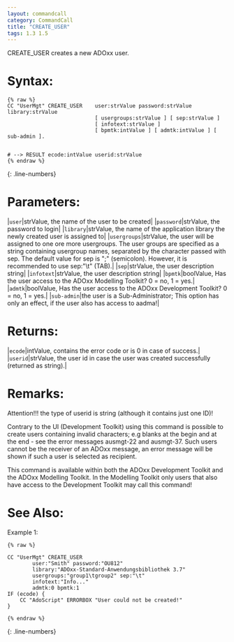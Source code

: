 ```yaml
---
layout: commandcall
category: CommandCall
title: "CREATE_USER"
tags: 1.3 1.5
---
```


CREATE_USER creates a new ADOxx user.

# Syntax:  

```adoscript
{% raw %}
CC "UserMgt" CREATE_USER	user:strValue password:strValue library:strValue 
							[ usergroups:strValue ] [ sep:strValue ]
							[ infotext:strValue ]
							[ bpmtk:intValue ] [ admtk:intValue ] [ sub-admin ].


# --> RESULT ecode:intValue userid:strValue
{% endraw %}
```
{: .line-numbers}

# Parameters:  

|`user`|strValue, the name of the user to be created|
|`password`|strValue, the password to login|
|`library`|strValue, the name of the application library the newly created user is assigned to|
|`usergroups`|strValue, the user will be assigned to one ore more usergroups. The user groups are specified as a string containing usergroup names, separated by the character passed with sep. The default value for sep is ";" (semicolon). However, it is recommended to use sep:"\t" (TAB).|
|`sep`|strValue, the user description string|
|`infotext`|strValue, the user description string|
|`bpmtk`|boolValue, Has the user access to the ADOxx Modelling Toolkit? 0 = no, 1 = yes.|
|`admtk`|boolValue, Has the user access to the ADOxx Development Toolkit? 0 = no, 1 = yes.|
|`sub-admin`|the user is a Sub-Administrator; This option has only an effect, if the user also has access to aadma!|

# Returns:  

|`ecode`|intValue, contains the error code or is 0 in case of success.|
|`userid`|strValue, the user id in case the user was created successfully (returned as string).|



# Remarks:

Attention!!! the type of userid is string (although it contains just one ID)!

Contrary to the UI (Development Toolkit) using this command is possible to create users containing invalid characters; e.g blanks at the begin and at the end - see the error messages ausmgt-22 and ausmgt-37. Such users cannot be the receiver of an ADOxx message, an error message will be shown if such a user is selected as recipient.

This command is available within both the ADOxx Development Toolkit and the ADOxx Modelling Toolkit. In the Modelling Toolkit only users that also have access to the Development Toolkit may call this command!

# See Also:  



Example 1:

```adoscript
{% raw %}

CC "UserMgt" CREATE_USER
        user:"Smith" password:"OU812"
        library:"ADOxx-Standard-Anwendungsbibliothek 3.7"
        usergroups:"group1\tgroup2" sep:"\t"
        infotext:"Info..."
        admtk:0 bpmtk:1
IF (ecode) {
    CC "AdoScript" ERRORBOX "User could not be created!"
}

{% endraw %}
```
{: .line-numbers}

